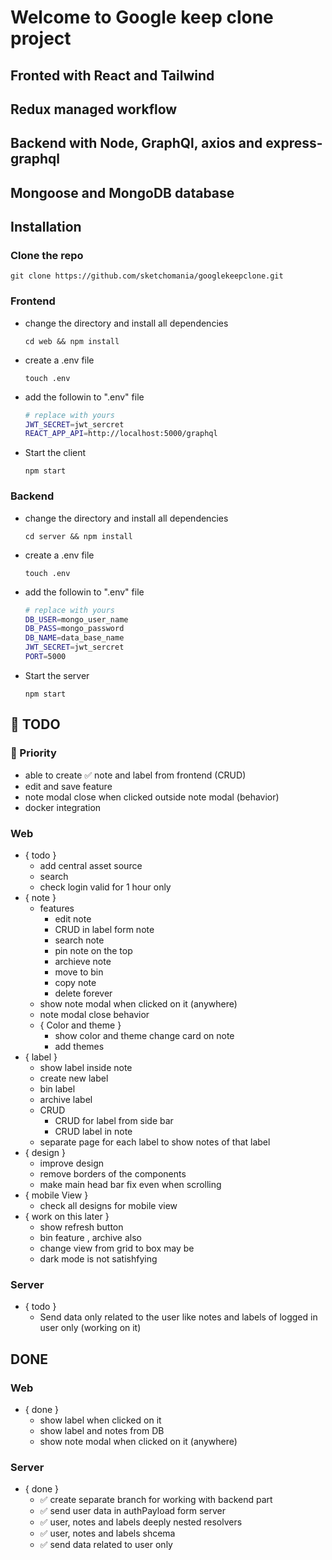 # Welcome to Google keep clone project

## Fronted with React and Tailwind

## Redux managed workflow

## Backend with Node, GraphQl, axios and express-graphql

## Mongoose and MongoDB database

## Installation

### Clone the repo

```
git clone https://github.com/sketchomania/googlekeepclone.git
```

### Frontend

- change the directory and install all dependencies

  ```
  cd web && npm install
  ```

- create a .env file
  ```
  touch .env
  ```
- add the followin to ".env" file
  ```bash
  # replace with yours
  JWT_SECRET=jwt_sercret
  REACT_APP_API=http://localhost:5000/graphql
  ```
- Start the client
  ```
  npm start
  ```

### Backend

- change the directory and install all dependencies

  ```
  cd server && npm install
  ```

- create a .env file
  ```
  touch .env
  ```
- add the followin to ".env" file
  ```bash
  # replace with yours
  DB_USER=mongo_user_name
  DB_PASS=mongo_password
  DB_NAME=data_base_name
  JWT_SECRET=jwt_sercret
  PORT=5000
  ```
- Start the server
  ```
  npm start
  ```

## 📃 TODO

### 📌 Priority

- able to create ✅ note and label from frontend (CRUD)
- edit and save feature
- note modal close when clicked outside note modal (behavior)
- docker integration

### Web

- { todo }
  - add central asset source
  - search
  - check login valid for 1 hour only
- { note }
  - features
    - edit note
    - CRUD in label form note
    - search note
    - pin note on the top
    - archieve note
    - move to bin
    - copy note
    - delete forever
  - show note modal when clicked on it (anywhere)
  - note modal close behavior
  - { Color and theme }
    - show color and theme change card on note
    - add themes
- { label }
  - show label inside note
  - create new label
  - bin label
  - archive label
  - CRUD
    - CRUD for label from side bar
    - CRUD label in note
  - separate page for each label to show notes of that label
- { design }
  - improve design
  - remove borders of the components
  - make main head bar fix even when scrolling
- { mobile View }
  - check all designs for mobile view
- { work on this later }
  - show refresh button
  - bin feature , archive also
  - change view from grid to box may be
  - dark mode is not satishfying

### Server

- { todo }
  - Send data only related to the user like notes and labels of logged in user only (working on it)

## DONE

### Web

- { done }
  - show label when clicked on it
  - show label and notes from DB
  - show note modal when clicked on it (anywhere)

### Server

- { done }
  - ✅ create separate branch for working with backend part
  - ✅ send user data in authPayload form server
  - ✅ user, notes and labels deeply nested resolvers
  - ✅ user, notes and labels shcema
  - ✅ send data related to user only
